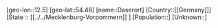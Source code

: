 ﻿---
location: [54.48,12.5]
mapzoom: [7,12] 
mapmarker: city 
type: City
tags:
- geo/City


SpocWebEntityId: 29723
isDeleted: false
confidential: public

---
[geo-lon::12.5]
[geo-lat::54.48]
[name::Daserort]
[Country::[[Germany]]]
[State :: [[../../Mecklenburg-Vorpommern]] ]
[Population::]
[Unknown::]

